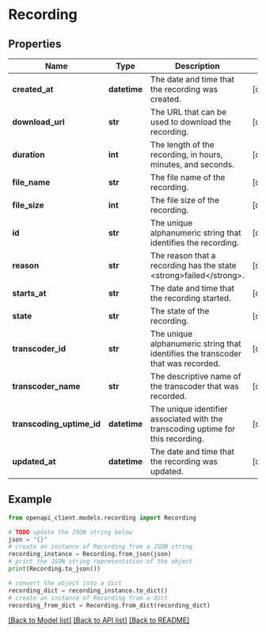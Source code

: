 # Recording


## Properties

Name | Type | Description | Notes
------------ | ------------- | ------------- | -------------
**created_at** | **datetime** | The date and time that the recording was created. | [optional] 
**download_url** | **str** | The URL that can be used to download the recording. | [optional] 
**duration** | **int** | The length of the recording, in hours, minutes, and seconds. | [optional] 
**file_name** | **str** | The file name of the recording. | [optional] 
**file_size** | **int** | The file size of the recording. | [optional] 
**id** | **str** | The unique alphanumeric string that identifies the recording. | [optional] 
**reason** | **str** | The reason that a recording has the state &lt;strong&gt;failed&lt;/strong&gt;. | [optional] 
**starts_at** | **str** | The date and time that the recording started. | [optional] 
**state** | **str** | The state of the recording. | [optional] 
**transcoder_id** | **str** | The unique alphanumeric string that identifies the transcoder that was recorded. | [optional] 
**transcoder_name** | **str** | The descriptive name of the transcoder that was recorded. | [optional] 
**transcoding_uptime_id** | **datetime** | The unique identifier associated with the transcoding uptime for this recording. | [optional] 
**updated_at** | **datetime** | The date and time that the recording was updated. | [optional] 

## Example

```python
from openapi_client.models.recording import Recording

# TODO update the JSON string below
json = "{}"
# create an instance of Recording from a JSON string
recording_instance = Recording.from_json(json)
# print the JSON string representation of the object
print(Recording.to_json())

# convert the object into a dict
recording_dict = recording_instance.to_dict()
# create an instance of Recording from a dict
recording_from_dict = Recording.from_dict(recording_dict)
```
[[Back to Model list]](../README.md#documentation-for-models) [[Back to API list]](../README.md#documentation-for-api-endpoints) [[Back to README]](../README.md)


